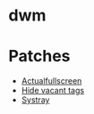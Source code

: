 # dwm
# Patches
* [Actualfullscreen](https://dwm.suckless.org/patches/actualfullscreen)
* [Hide vacant tags](https://dwm.suckless.org/patches/hide_vacant_tags/)
* [Systray](https://dwm.suckless.org/patches/systray/)
